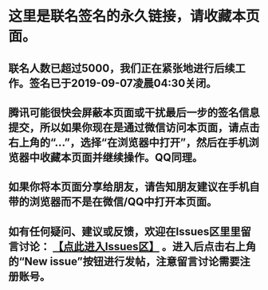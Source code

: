 这里是联名签名的永久链接，请收藏本页面。
====================

联名人数已超过5000，我们正在紧张地进行后续工作。签名已于2019-09-07凌晨04:30关闭。
---------------------

腾讯可能很快会屏蔽本页面或干扰最后一步的签名信息提交，所以如果你现在是通过微信访问本页面，请点击右上角的“...”，选择“在浏览器中打开”，然后在手机浏览器中收藏本页面并继续操作。QQ同理。
---------------------

如果你将本页面分享给朋友，请告知朋友建议在手机自带的浏览器而不是在微信/QQ中打开本页面。
---------------------

如有任何疑问、建议或反馈，欢迎在Issues区里里留言讨论： [【点此进入Issues区】](https://github.com/lehui99/tdw/issues) 。进入后点击右上角的“New issue”按钮进行发帖，注意留言讨论需要注册账号。
---------------------
